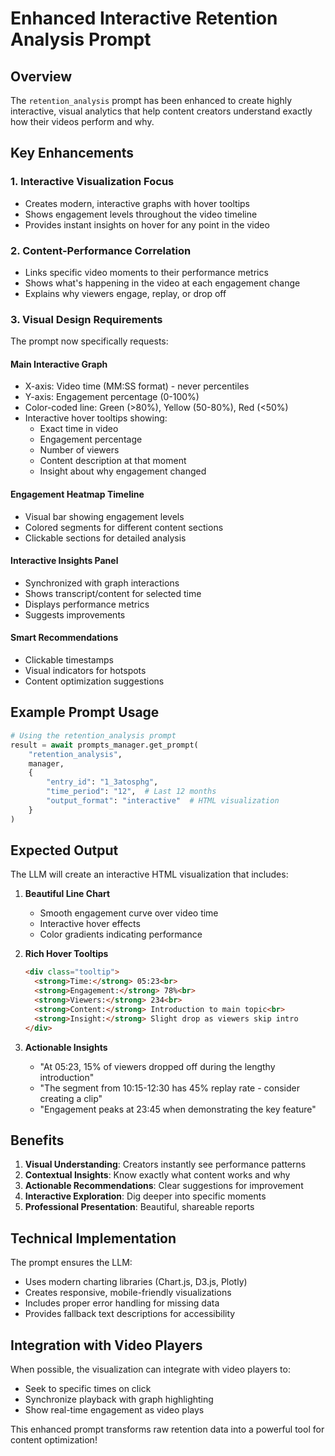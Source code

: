 # Enhanced Interactive Retention Analysis Prompt

## Overview

The `retention_analysis` prompt has been enhanced to create highly interactive, visual analytics that help content creators understand exactly how their videos perform and why.

## Key Enhancements

### 1. **Interactive Visualization Focus**
- Creates modern, interactive graphs with hover tooltips
- Shows engagement levels throughout the video timeline
- Provides instant insights on hover for any point in the video

### 2. **Content-Performance Correlation**
- Links specific video moments to their performance metrics
- Shows what's happening in the video at each engagement change
- Explains why viewers engage, replay, or drop off

### 3. **Visual Design Requirements**
The prompt now specifically requests:

#### Main Interactive Graph
- X-axis: Video time (MM:SS format) - never percentiles
- Y-axis: Engagement percentage (0-100%)
- Color-coded line: Green (>80%), Yellow (50-80%), Red (<50%)
- Interactive hover tooltips showing:
  - Exact time in video
  - Engagement percentage
  - Number of viewers
  - Content description at that moment
  - Insight about why engagement changed

#### Engagement Heatmap Timeline
- Visual bar showing engagement levels
- Colored segments for different content sections
- Clickable sections for detailed analysis

#### Interactive Insights Panel
- Synchronized with graph interactions
- Shows transcript/content for selected time
- Displays performance metrics
- Suggests improvements

#### Smart Recommendations
- Clickable timestamps
- Visual indicators for hotspots
- Content optimization suggestions

## Example Prompt Usage

```python
# Using the retention_analysis prompt
result = await prompts_manager.get_prompt(
    "retention_analysis",
    manager,
    {
        "entry_id": "1_3atosphg",
        "time_period": "12",  # Last 12 months
        "output_format": "interactive"  # HTML visualization
    }
)
```

## Expected Output

The LLM will create an interactive HTML visualization that includes:

1. **Beautiful Line Chart**
   - Smooth engagement curve over video time
   - Interactive hover effects
   - Color gradients indicating performance

2. **Rich Hover Tooltips**
   ```html
   <div class="tooltip">
     <strong>Time:</strong> 05:23<br>
     <strong>Engagement:</strong> 78%<br>
     <strong>Viewers:</strong> 234<br>
     <strong>Content:</strong> Introduction to main topic<br>
     <strong>Insight:</strong> Slight drop as viewers skip intro
   </div>
   ```

3. **Actionable Insights**
   - "At 05:23, 15% of viewers dropped off during the lengthy introduction"
   - "The segment from 10:15-12:30 has 45% replay rate - consider creating a clip"
   - "Engagement peaks at 23:45 when demonstrating the key feature"

## Benefits

1. **Visual Understanding**: Creators instantly see performance patterns
2. **Contextual Insights**: Know exactly what content works and why
3. **Actionable Recommendations**: Clear suggestions for improvement
4. **Interactive Exploration**: Dig deeper into specific moments
5. **Professional Presentation**: Beautiful, shareable reports

## Technical Implementation

The prompt ensures the LLM:
- Uses modern charting libraries (Chart.js, D3.js, Plotly)
- Creates responsive, mobile-friendly visualizations
- Includes proper error handling for missing data
- Provides fallback text descriptions for accessibility

## Integration with Video Players

When possible, the visualization can integrate with video players to:
- Seek to specific times on click
- Synchronize playback with graph highlighting
- Show real-time engagement as video plays

This enhanced prompt transforms raw retention data into a powerful tool for content optimization!